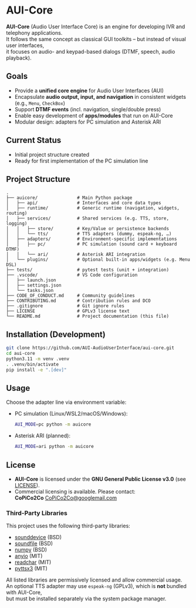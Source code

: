 # AUI-Core

**AUI-Core** (Audio User Interface Core) is an engine for developing IVR and telephony applications.  
It follows the same concept as classical GUI toolkits – but instead of visual user interfaces,  
it focuses on audio- and keypad-based dialogs (DTMF, speech, audio playback).

## Goals

- Provide a **unified core engine** for Audio User Interfaces (AUI)  
- Encapsulate **audio output, input, and navigation** in consistent widgets (e.g., `Menu`, `CheckBox`)  
- Support **DTMF events** (incl. navigation, single/double press)  
- Enable easy development of **apps/modules** that run on AUI-Core  
- Modular design: adapters for PC simulation and Asterisk ARI  

## Current Status

- Initial project structure created  
- Ready for first implementation of the PC simulation line  

## Project Structure

```
.
├── auicore/               # Main Python package
│   ├── api/               # Interfaces and core data types
│   ├── runtime/           # Generic runtime (navigation, widgets, routing)
│   ├── services/          # Shared services (e.g. TTS, store, logging)
│   │   ├── store/         # Key/Value or persistence backends
│   │   └── tts/           # TTS adapters (dummy, espeak-ng, …)
│   ├── adapters/          # Environment-specific implementations
│   │   ├── pc/            # PC simulation (sound card + keyboard DTMF)
│   │   └── ari/           # Asterisk ARI integration
│   └── plugins/           # Optional built-in apps/widgets (e.g. Menu DSL)
├── tests/                 # pytest tests (unit + integration)
├── .vscode/               # VS Code configuration
│   ├── launch.json
│   ├── settings.json
│   └── tasks.json
├── CODE_OF_CONDUCT.md     # Community guidelines
├── CONTRIBUTING.md        # Contribution rules and DCO
├── .gitignore             # Git ignore rules
├── LICENSE                # GPLv3 license text
└── README.md              # Project documentation (this file)
```

## Installation (Development)

```bash
git clone https://github.com/AUI-AudioUserInterface/aui-core.git
cd aui-core
python3.11 -m venv .venv
. .venv/bin/activate
pip install -e ".[dev]"
```

## Usage

Choose the adapter line via environment variable:

- PC simulation (Linux/WSL2/macOS/Windows):
  ```bash
  AUI_MODE=pc python -m auicore
  ```

- Asterisk ARI (planned):
  ```bash
  AUI_MODE=ari python -m auicore
  ```

## License

- **AUI-Core** is licensed under the **GNU General Public License v3.0** (see [LICENSE](LICENSE)).  
- Commercial licensing is available. Please contact:  
  **CoPiCo2Co** <CoPiCo2Co@googlemail.com>

### Third-Party Libraries

This project uses the following third-party libraries:  
- [sounddevice](https://python-sounddevice.readthedocs.io/) (BSD)  
- [soundfile](https://pysoundfile.readthedocs.io/) (BSD)  
- [numpy](https://numpy.org/) (BSD)  
- [anyio](https://anyio.readthedocs.io/) (MIT)  
- [readchar](https://github.com/magmax/python-readchar) (MIT)  
- [pyttsx3](https://pyttsx3.readthedocs.io/) (MIT)  

All listed libraries are permissively licensed and allow commercial usage.  
An optional TTS adapter may use `espeak-ng` (GPLv3), which is **not** bundled with AUI-Core,  
but must be installed separately via the system package manager.
